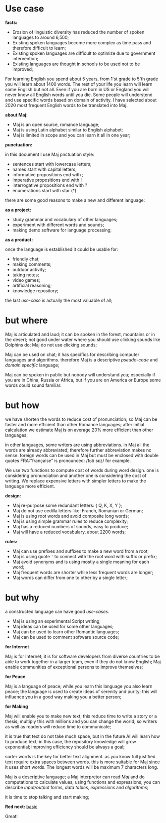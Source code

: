 # Use case

**facts:**

* Erosion of linguistic diversity has reduced the number of spoken languages to around 6,500;
* Existing spoken languages become more complex as time pass and therefore difficult to learn;
* Existing spoken languages are difficult to optimize due to government intervention;
* Existing languages are thought in schools to be used not to be improved;

For learning English you spend about 5 years, from 1'st grade to 5'th grade you will learn about 1400 words. The rest of your life you learn will learn some English but not all. Even if you are born in US or England you will never know all English words until you die. Some people will understend and use specific words based on domain of activity. I have selected about 2020 most frequent English words to be translated into Maj.

**about Maj:** 

* Maj is an open source, romance language;
* Maj is using Latin alphabet similar to English alphabet;
* Maj is limited in scope and you can learn it all in one year;

**punctuation:**

in this document I use Maj pnctuation style:

* sentences start with lowercase letters;
* names start with capital letters;
* informative propositions end with ;
* imperative propositions end with !
* interrogative propositions end with ?
* enumerations start with star (*)

there are some good reasons to make a new and different language:

**as a project:**

* study grammar and vocabulary of other languages;
* experiment with different words and sounds;
* making demo software for language processing;

**as a product:**

once the language is established it could be usable for:

* friendly chat;
* making comments;
* outdoor activity;
* taking notes;
* video games;
* artificial reasoning;
* knowledge repository;

the last _use-case_ is actually the most valuable of all;

# but where

Maj is articulated and laud; it can be spoken in the forest, mountains or in the desert; not good under water where you should use clicking sounds like Dolphins do; Maj do not use clicking sounds;

Maj can be used on chat; it has specifics for describing computer languages and algorithms. therefore Maj is a descriptive _pseudo-code_ and _domain specific_ language; 

Maj can be spoken in public but nobody will understand you; especially if you are in China, Russia or Africa, but if you are on America  or Europe some words could sound familiar.

# but how

we have shorten the words to reduce cost of pronunciation; so Maj can be faster and more efficient than other Romance languages; after initial calculation we estimate Maj is on average 20% more efficient than other languages;

in other languages, some writers are using abbreviations. in Maj all the words are already abbreviated; therefore further abbreviation makes no sense. foreign words can be used in Maj but must be enclosed with double quotes FRA:"française" is pronounced: /fʁɑ̃.sɛz/ for example. 

We use two functions to compute cost of words during word design. one is considering pronunciation and another one is considering the cost of writing. We replace expensive letters with simpler letters to make the language more efficient.

**design:**

* Maj re-purpose some redundant letters: { Q, K, X, Y };
* Maj do not use cedilla letters like: Franch, Romanian or German;
* Maj is using root words and avoid composite long words;
* Maj is using simple grammar rules to reduce complexity;
* Maj has a reduced numbers of sounds, easy to produce;
* Maj will have a reduced vocabulary, about 2200 words;

**rules:**

* Maj can use prefixes and suffixes to make a new word from a root;
* Maj is using quote `'` to connect with the root word with suffix or prefix;
* Maj avoid synonyms and is using mostly a single meaning for each word;
* Maj frequent words are shorter while less frequent words are longer;
* Maj words can differ from one to other by a single letter;

# but why

a constructed language can have good _use-cases_.

* Maj is using an experimental Script writing;
* Maj ideas can be used for some other languages;
* Maj can be used to learn other Romantic languages;
* Maj can be used to comment software source code;

**for Internet**

Maj is for Internet; it is for software developers from diverse countries to be able to work together in a larger team, even if they do not know English; Maj enable communities of exceptional persons to improve themselves;

**for Peace**

Maj is a language of peace; while you learn this language you also learn peace; the language is used to create ideas of serenity and purity; this will influence you in a good way making you a better person;

**for Making**

Maj will enable you to make new text; this reduce time to write a story or a thesis; multiply this with millions and you can change the world; so writers as well as readers will reduce time to communicate;

it is true that text do not take much space, but in the future AI will learn how to produce text; in this case, the repository knowledge will grow exponential; improving efficiency should be always a goal;

sorter words is the key for better text alignment. as you know full justified text require extra spaces between words. this is more suitable for Maj since it uses short words. The longest words will be maximum 7 characters long.

Maj is a descriptive language; a Maj interpretor can read _Maj_ and do computations to calculate values; using functions and expressions; you can describe _input/output_ forms, _data tables_, _expressions_ and _algorithms_;

it is time to stop talking and start making;

**Red next:** [basic](basic.md)

Great!

